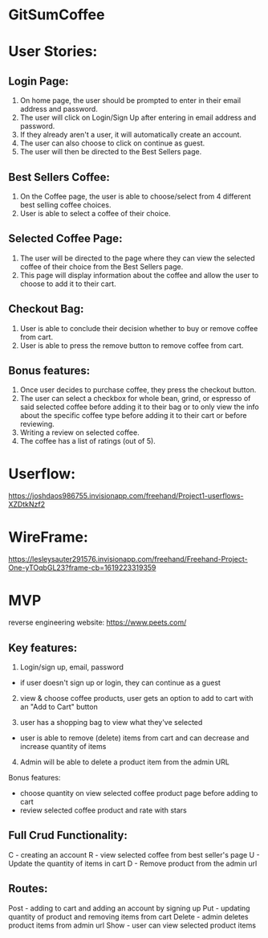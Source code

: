 # GitSumCoffee

# User Stories:

## Login Page:
1. On home page, the user should be prompted to enter in their email address and password.
2. The user will click on Login/Sign Up after entering in email address and password.
3. If they already aren't a user, it will automatically create an account.
4. The user can also choose to click on continue as guest.
5. The user will then be directed to the Best Sellers page.
## Best Sellers Coffee:
1. On the Coffee page, the user is able to choose/select from 4 different best selling coffee choices.
2. User is able to select a coffee of their choice.
## Selected Coffee Page:
1. The user will be directed to the page where they can view the selected coffee of their choice from the Best Sellers page.
2. This page will display information about the coffee and allow the user to choose to add it to their cart.
## Checkout Bag:
1. User is able to conclude their decision whether to buy or remove coffee from cart.
2. User is able to press the remove button to remove coffee from cart.
## Bonus features:
1. Once user decides to purchase coffee, they press the checkout button.
2. The user can select a checkbox for whole bean, grind, or espresso of said selected coffee before adding it to their bag or to only view the info about the specific coffee type before adding it to their cart or before reviewing.
3. Writing a review on selected coffee.
4. The coffee has a list of ratings (out of 5).

# Userflow: 
https://joshdaos986755.invisionapp.com/freehand/Project1-userflows-XZDtkNzf2

# WireFrame:
https://lesleysauter291576.invisionapp.com/freehand/Freehand-Project-One-yTOqbGL23?frame-cb=1619223319359





# MVP
reverse engineering website: https://www.peets.com/

## Key features:
1. Login/sign up, email, password
- if user doesn't sign up or login, they can continue as a guest

2. view & choose coffee products, user gets an option to add to cart with an "Add to Cart" button

3. user has a shopping bag to view what they've selected
- user is able to remove (delete) items from cart and can decrease and increase quantity of items

4. Admin will be able to delete a product item from the admin URL

Bonus features:
- choose quantity on view selected coffee product page before adding to cart
- review selected coffee product and rate with stars

## Full Crud Functionality:
C - creating an account 
R - view selected coffee from best seller's page
U - Update the quantity of items in cart
D - Remove product from the admin url

## Routes:
Post - adding to cart and adding an account by signing up
Put - updating quantity of product and removing items from cart
Delete - admin deletes product items from admin url
Show - user can view selected product items

